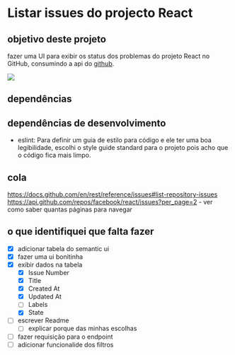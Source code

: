 # Listar issues do projecto React 

## objetivo deste projeto

fazer uma UI para exibir os status dos problemas do projeto React no GitHub, consumindo a api do [github](https://api.github.com/repos/facebook/react/issues).

<img src="https://static-cms.hotjar.com/images/finding-website_bugs.width-750.png">

## dependências

## dependências de desenvolvimento

 * eslint: Para definir um guia de estilo para código e ele ter uma boa legibilidade, escolhi o style guide standard para o projeto pois acho que o código fica mais limpo.

## cola

https://docs.github.com/en/rest/reference/issues#list-repository-issues
https://api.github.com/repos/facebook/react/issues?per_page=2 - ver como saber quantas páginas para navegar

## o que identifiquei que falta fazer

* [x] adicionar tabela do semantic ui
* [x] fazer uma ui bonitinha
* [x] exibir dados na tabela 
  + [x] Issue Number 
  + [x] Title
  + [x] Created At
  + [x] Updated At
  + [ ] Labels
  + [x] State
* [ ] escrever Readme
  + [ ] explicar porque das minhas escolhas
* [ ] fazer requisição para o endpoint
* [ ] adicionar funcionalide dos filtros
